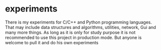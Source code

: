 # experiments
There is my experiments for C/C++ and Python programming languages. That may include data structures and algorithms, utilities, network, Gui and many more things. As long as it is only for study purpose it is not recommended to use this project in production mode. But anyone is welcome to pull it and do his own experiments
